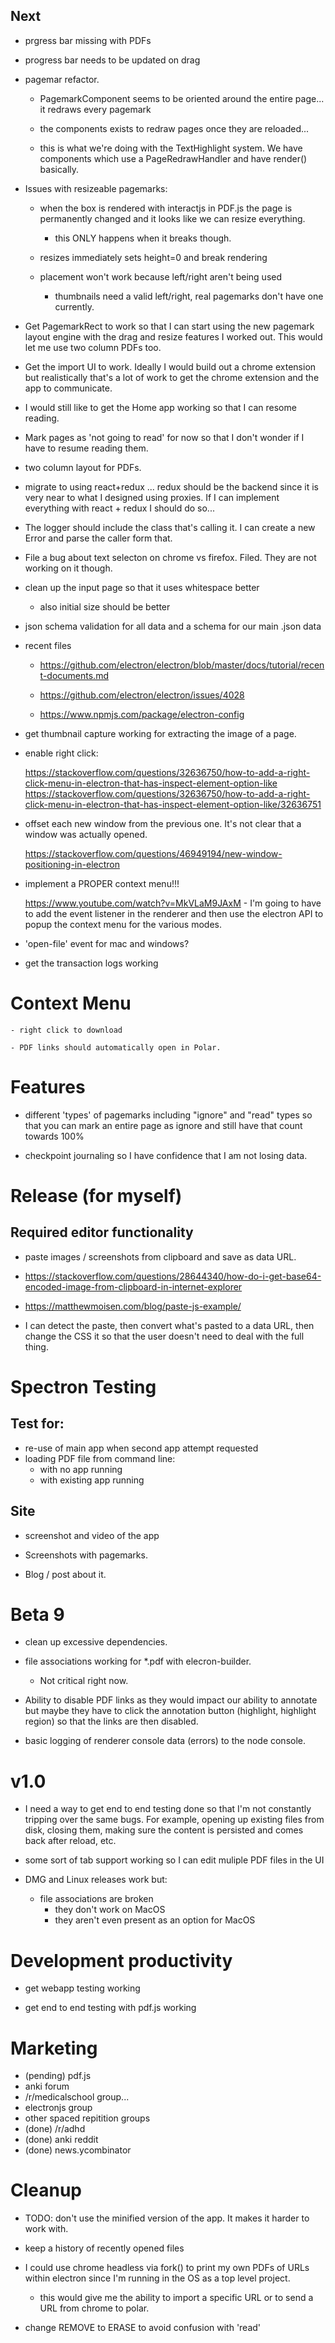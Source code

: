 

## Next


- prgress bar missing with PDFs

- progress bar needs to be updated on drag




- pagemar refactor.

    - PagemarkComponent seems to be oriented around the entire page... it
      redraws every pagemark

    - the components exists to redraw pages once they are reloaded...

    - this is what we're doing with the TextHighlight system.  We have
      components which use a PageRedrawHandler and have render() basically.

- Issues with resizeable pagemarks:

    - when the box is rendered with interactjs in PDF.js the page is
      permanently changed and it looks like we can resize everything.
        - this ONLY happens when it breaks though.

    - resizes immediately sets height=0 and break rendering

    - placement won't work because left/right aren't being used
        - thumbnails need a valid left/right, real pagemarks don't have one
          currently.


- Get PagemarkRect to work so that I can start using the new pagemark layout
  engine with the drag and resize features I worked out. This would let me use
  two column PDFs too.

- Get the import UI to work.  Ideally I would build out a chrome extension but
  realistically that's a lot of work to get the chrome extension and the app
  to communicate.

- I would still like to get the Home app working so that I can resome reading.

- Mark pages as 'not going to read' for now so that I don't wonder if I have to
  resume reading them.

- two column layout for PDFs.


- migrate to using react+redux ... redux should be the backend since it is very
  near to what I designed using proxies.  If I can implement everything with
  react + redux I should do so...

- The logger should include the class that's calling it.  I can create a new
  Error and parse the caller form that.

- File a bug about text selecton on chrome vs firefox.  Filed. They are not
  working on it though.

- clean up the input page so that it uses whitespace better
    - also initial size should be better

- json schema validation for all data and a schema for our main .json data

- recent files

    - https://github.com/electron/electron/blob/master/docs/tutorial/recent-documents.md

    - https://github.com/electron/electron/issues/4028

    - https://www.npmjs.com/package/electron-config

- get thumbnail capture working for extracting the image of a page.

- enable right click:

    https://stackoverflow.com/questions/32636750/how-to-add-a-right-click-menu-in-electron-that-has-inspect-element-option-like
    https://stackoverflow.com/questions/32636750/how-to-add-a-right-click-menu-in-electron-that-has-inspect-element-option-like/32636751

- offset each new window from the previous one. It's not clear that a window
  was actually opened.

    https://stackoverflow.com/questions/46949194/new-window-positioning-in-electron

- implement a PROPER context menu!!!

    https://www.youtube.com/watch?v=MkVLaM9JAxM
        - I'm going to have to add the event listener in the renderer and then
          use the electron API to popup the context menu for the various
          modes.

- 'open-file' event for mac and windows?

- get the transaction logs working

# Context Menu

    - right click to download

    - PDF links should automatically open in Polar.

# Features

- different 'types' of pagemarks including "ignore" and "read" types so that
  you can mark an entire page as ignore and still have that count towards 100%

- checkpoint journaling so I have confidence that I am not losing data.

# Release (for myself)

## Required editor functionality

- paste images / screenshots from clipboard and save as data URL.

 - https://stackoverflow.com/questions/28644340/how-do-i-get-base64-encoded-image-from-clipboard-in-internet-explorer

 - https://matthewmoisen.com/blog/paste-js-example/

 - I can detect the paste, then convert what's pasted to a data URL, then change
   the CSS it so that the user doesn't need to deal with the full thing.

# Spectron Testing

## Test for:

- re-use of main app when second app attempt requested
- loading PDF file from command line:
    - with no app running
    - with existing app running


## Site

- screenshot and video of the app

- Screenshots with pagemarks.

- Blog / post about it.

# Beta 9

- clean up excessive dependencies.

- file associations working for *.pdf with elecron-builder.
    - Not critical right now.

- Ability to disable PDF links as they would impact our ability to annotate but
  maybe they have to click the annotation button (highlight, highlight region)
  so that the links are then disabled.

- basic logging of renderer console data (errors) to the node console.

# v1.0

- I need a way to get end to end testing done so that I'm not constantly
  tripping over the same bugs.  For example, opening up existing files from disk,
  closing them, making sure the content is persisted and comes back after reload,
  etc.

- some sort of tab support working so I can edit muliple PDF files in the UI


- DMG and Linux releases work but:
    - file associations are broken
        - they don't work on MacOS
        - they aren't even present as an option for MacOS

# Development productivity


- get webapp testing working

- get end to end testing with pdf.js working

# Marketing

- (pending) pdf.js
- anki forum
- /r/medicalschool group...
- electronjs group
- other spaced repitition groups
- (done) /r/adhd
- (done) anki reddit
- (done) news.ycombinator

# Cleanup


- TODO: don't use the minified version of the app.  It makes it harder to work with.


- keep a history of recently opened files


- I could use chrome headless via fork() to print my own PDFs of URLs within
  electron since I'm running in the OS as a top level project.

    - this would give me the ability to import a specific URL or to send a URL
      from chrome to polar.

- change REMOVE to ERASE to avoid confusion with 'read'




